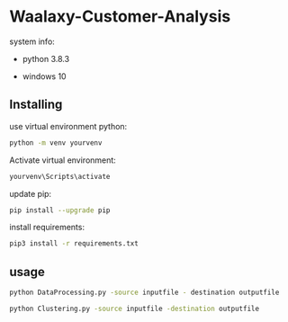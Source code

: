 # Waalaxy-Customer-Analysis

system info:

- python 3.8.3

- windows 10

## Installing
use virtual environment python: 
```bash
python -m venv yourvenv
```
Activate virtual environment:
```bash
yourvenv\Scripts\activate
```
update pip:
```bash
pip install --upgrade pip
```
install requirements:
```bash
pip3 install -r requirements.txt
```



## usage

```bash
python DataProcessing.py -source inputfile - destination outputfile
```

```bash
python Clustering.py -source inputfile -destination outputfile
```